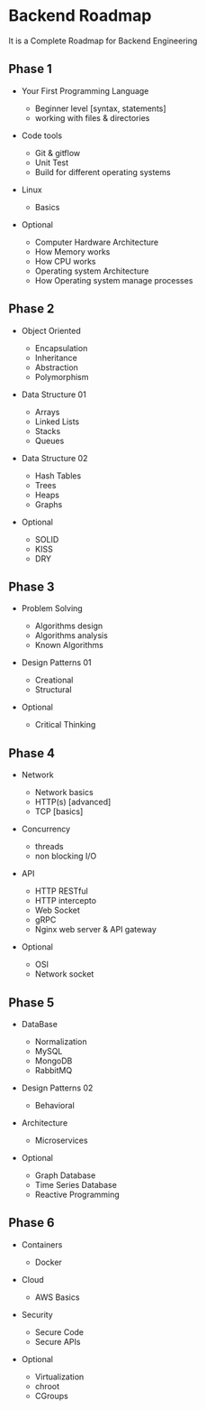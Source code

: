 # Backend Roadmap
It is a Complete Roadmap for Backend Engineering

## Phase 1
* Your First Programming Language
   * Beginner level [syntax, statements]
   * working with files & directories
   
* Code tools
   * Git & gitflow
   * Unit Test
   * Build for different operating systems
   
* Linux
   * Basics
   
* Optional
   * Computer Hardware Architecture
   * How Memory works
   * How CPU works
   * Operating system Architecture
   * How Operating system manage processes
   
## Phase 2
* Object Oriented
   * Encapsulation
   * Inheritance
   * Abstraction
   * Polymorphism
   
* Data Structure 01
   * Arrays
   * Linked Lists
   * Stacks
   * Queues
   
* Data Structure 02
   * Hash Tables
   * Trees
   * Heaps
   * Graphs
   
* Optional
   * SOLID
   * KISS
   * DRY
   
## Phase 3
* Problem Solving
   * Algorithms design
   * Algorithms analysis
   * Known Algorithms
   
* Design Patterns 01
   * Creational
   * Structural
   
* Optional
   * Critical Thinking
   
## Phase 4
* Network
   * Network basics
   * HTTP(s) [advanced]
   * TCP [basics]
   
* Concurrency
   * threads
   * non blocking I/O
   
* API
   * HTTP RESTful
   * HTTP intercepto
   * Web Socket
   * gRPC
   * Nginx web server & API gateway
   
* Optional
   * OSI
   * Network socket
   
## Phase 5
* DataBase
   * Normalization
   * MySQL
   * MongoDB
   * RabbitMQ
   
* Design Patterns 02
   * Behavioral
   
* Architecture
   * Microservices
   
* Optional
   * Graph Database
   * Time Series Database
   * Reactive Programming
   
## Phase 6
* Containers
   * Docker
   
* Cloud
   * AWS Basics
   
* Security
   * Secure Code
   * Secure APIs
   
* Optional
   * Virtualization
   * chroot
   * CGroups





















